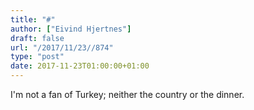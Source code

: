 ```yaml
---
title: "#"
author: ["Eivind Hjertnes"]
draft: false
url: "/2017/11/23//874"
type: "post"
date: 2017-11-23T01:00:00+01:00
---
```


I'm not a fan of Turkey; neither the country or the dinner.
